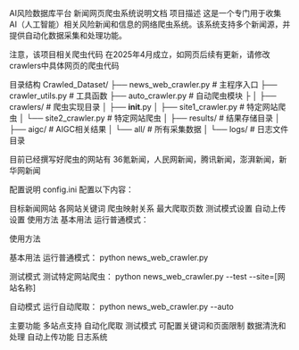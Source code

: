 AI风险数据库平台
新闻网页爬虫系统说明文档
项目描述
这是一个专门用于收集 AI（人工智能）相关风险新闻和信息的网络爬虫系统。该系统支持多个新闻源，并提供自动化数据采集和处理功能。

注意，该项目相关爬虫代码 在2025年4月成立，如网页后续有更新，请修改crawlers中具体网页的爬虫代码

目录结构
Crawled_Dataset/
├── news_web_crawler.py                 # 主程序入口
├── crawler_utils.py        # 工具函数
├── auto_crawler.py         # 自动爬虫模块
├
│
├── crawlers/              # 爬虫实现目录
│   ├── __init__.py
│   ├── site1_crawler.py   # 特定网站爬虫
│   └── site2_crawler.py   # 特定网站爬虫
│
├── results/               # 结果存储目录
│   ├── aigc/             # AIGC相关结果
│   └── all/              # 所有采集数据
│
└── logs/                  # 日志文件目录

目前已经撰写好爬虫的网站有  36氪新闻，人民网新闻，腾讯新闻，澎湃新闻，新华网新闻

配置说明
config.ini 配置以下内容：

目标新闻网站
各网站关键词
爬虫映射关系
最大爬取页数
测试模式设置
自动上传设置
使用方法
基本用法
运行普通模式：

使用方法

基本用法
运行普通模式：
python news_web_crawler.py

测试模式
测试特定网站爬虫：
python news_web_crawler.py --test --site=[网站名称]

自动模式
运行自动爬取：
python news_web_crawler.py --auto


主要功能
多站点支持
自动化爬取
测试模式
可配置关键词和页面限制
数据清洗和处理
自动上传功能
日志系统